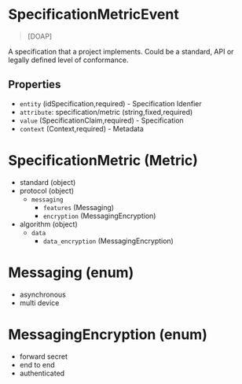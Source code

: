 # SpecificationMetricEvent
> [DOAP]

A specification that a project implements.
Could be a standard, API or legally defined level of conformance.

## Properties

  - `entity` (idSpecification,required) - Specification Idenfier
  - `attribute`: specification/metric (string,fixed,required)
  - `value` (SpecificationClaim,required) - Specification
  - `context` (Context,required) - Metadata

# SpecificationMetric (Metric)

  - standard (object)
  - protocol (object)
    - `messaging`
      - `features` (Messaging)
      - `encryption` (MessagingEncryption)
  - algorithm (object)
    - `data`
      - `data_encryption` (MessagingEncryption)

# Messaging (enum)

  - asynchronous
  - multi device

# MessagingEncryption (enum)

  - forward secret
  - end to end
  - authenticated
